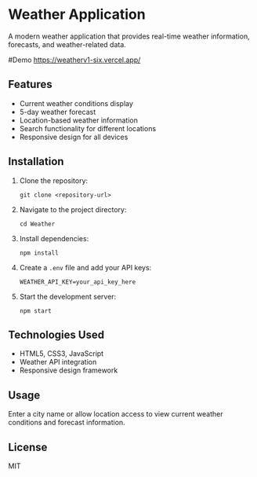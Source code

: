 # Weather Application

A modern weather application that provides real-time weather information, forecasts, and weather-related data.

#Demo
https://weatherv1-six.vercel.app/

## Features

- Current weather conditions display
- 5-day weather forecast
- Location-based weather information
- Search functionality for different locations
- Responsive design for all devices

## Installation

1. Clone the repository:
   ```
   git clone <repository-url>
   ```

2. Navigate to the project directory:
   ```
   cd Weather
   ```

3. Install dependencies:
   ```
   npm install
   ```

4. Create a `.env` file and add your API keys:
   ```
   WEATHER_API_KEY=your_api_key_here
   ```

5. Start the development server:
   ```
   npm start
   ```

## Technologies Used

- HTML5, CSS3, JavaScript
- Weather API integration
- Responsive design framework

## Usage

Enter a city name or allow location access to view current weather conditions and forecast information.

## License

MIT

